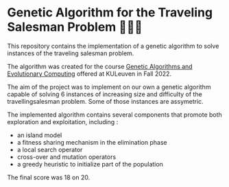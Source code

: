 # Genetic Algorithm for the Traveling Salesman Problem 🧬🧳🚗

This repository contains the implementation of a genetic algorithm to solve instances of the traveling salesman problem.

The algorithm was created for the course [Genetic Algorithms and Evolutionary Computing](https://onderwijsaanbod.kuleuven.be/syllabi/e/H02D1AE.htm#activetab=doelstellingen_idm9804064) offered at KULeuven in Fall 2022. 

The aim of the project was to implement on our own a genetic algorithm capable of solving 6 instances of increasing size and difficulty of the travellingsalesman problem. Some of those instances are assymetric. 

The implemented algorithm contains several components that promote both exploration and exploitation, including :

- an island model 
- a fitness sharing mechanism in the elimination phase
- a local search operator
- cross-over and mutation operators
- a greedy heuristic to initialize part of the population

The final score was 18 on 20.
